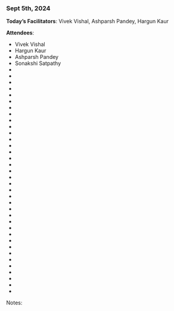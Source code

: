### Sept 5th, 2024

**Today’s Facilitators**: Vivek Vishal, Ashparsh Pandey, Hargun Kaur


**Attendees**: 
- Vivek Vishal
- Hargun Kaur
- Ashparsh Pandey
- Sonakshi Satpathy
- 
- 
- 
- 
- 
- 
- 
- 
- 
- 
- 
- 
- 
- 
- 
- 
- 
- 
- 
- 
- 
- 
- 
- 
- 
- 
- 
- 
- 
- 
- 
- 
- 
- 
- 
- 


Notes:
